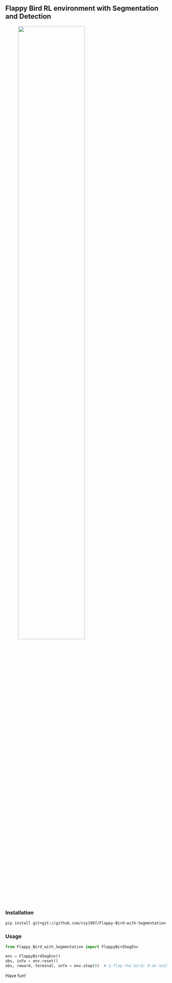 ## Flappy Bird RL environment with Segmentation and Detection
<figure class="half">
    <img src="./images/demo.gif" width="70%">
</figure>

### Installation
```bash
pip install git+git://github.com/cxy1997/Flappy-Bird-with-Segmentation.git
```

### Usage
```python
from Flappy_Bird_with_Segmentation import FlappyBirdSegEnv

env = FlappyBirdSegEnv()
obs, info = env.reset()
obs, reward, terminal, info = env.step(0)  # 1-flap the bird; 0-do nothing
```

Have fun!
